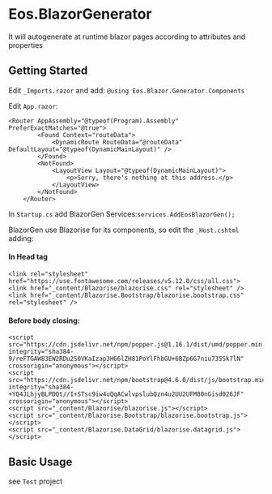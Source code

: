 # Eos.BlazorGenerator
It will autogenerate at runtime blazor pages according to attributes and properties

## Getting Started
Edit `_Imports.razor` and add: `@using Eos.Blazor.Generator.Components`

Edit `App.razor`:
```
<Router AppAssembly="@typeof(Program).Assembly" PreferExactMatches="@true">
        <Found Context="routeData">
            <DynamicRoute RouteData="@routeData" DefaultLayout="@typeof(DynamicMainLayout)" />
        </Found>
        <NotFound>
            <LayoutView Layout="@typeof(DynamicMainLayout)">
                <p>Sorry, there's nothing at this address.</p>
            </LayoutView>
        </NotFound>
    </Router>
```
    
In `Startup.cs` add BlazorGen Services:`services.AddEosBlazorGen();`

BlazorGen use Blazorise for its components, so edit the `_Host.cshtml` adding:
#### In Head tag
```<link rel="stylesheet" href="https://cdn.jsdelivr.net/npm/bootstrap@4.6.0/dist/css/bootstrap.min.css" integrity="sha384-B0vP5xmATw1+K9KRQjQERJvTumQW0nPEzvF6L/Z6nronJ3oUOFUFpCjEUQouq2+l" crossorigin="anonymous">
<link rel="stylesheet" href="https://use.fontawesome.com/releases/v5.12.0/css/all.css">
<link href="_content/Blazorise/blazorise.css" rel="stylesheet" />
<link href="_content/Blazorise.Bootstrap/blazorise.bootstrap.css" rel="stylesheet" />
```
#### Before body closing:    
```<script src="https://code.jquery.com/jquery-3.5.1.slim.min.js" integrity="sha384-DfXdz2htPH0lsSSs5nCTpuj/zy4C+OGpamoFVy38MVBnE+IbbVYUew+OrCXaRkfj" crossorigin="anonymous"></script>
<script src="https://cdn.jsdelivr.net/npm/popper.js@1.16.1/dist/umd/popper.min.js" integrity="sha384-9/reFTGAW83EW2RDu2S0VKaIzap3H66lZH81PoYlFhbGU+6BZp6G7niu735Sk7lN" crossorigin="anonymous"></script>
<script src="https://cdn.jsdelivr.net/npm/bootstrap@4.6.0/dist/js/bootstrap.min.js" integrity="sha384-+YQ4JLhjyBLPDQt//I+STsc9iw4uQqACwlvpslubQzn4u2UU2UFM80nGisd026JF" crossorigin="anonymous"></script>
<script src="_content/Blazorise/blazorise.js"></script>
<script src="_content/Blazorise.Bootstrap/blazorise.bootstrap.js"></script>
<script src="_content/Blazorise.DataGrid/blazorise.datagrid.js"></script>
```

## Basic Usage
see `Test` project
